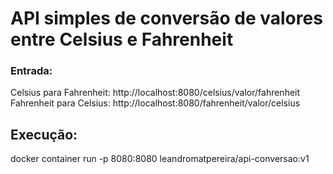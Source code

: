 # API simples de conversão de valores entre Celsius e Fahrenheit

### Entrada:

Celsius para Fahrenheit: http://localhost:8080/celsius/valor/fahrenheit
Fahrenheit para Celsius: http://localhost:8080/fahrenheit/valor/celsius

## Execução:

docker container run -p 8080:8080 leandromatpereira/api-conversao:v1